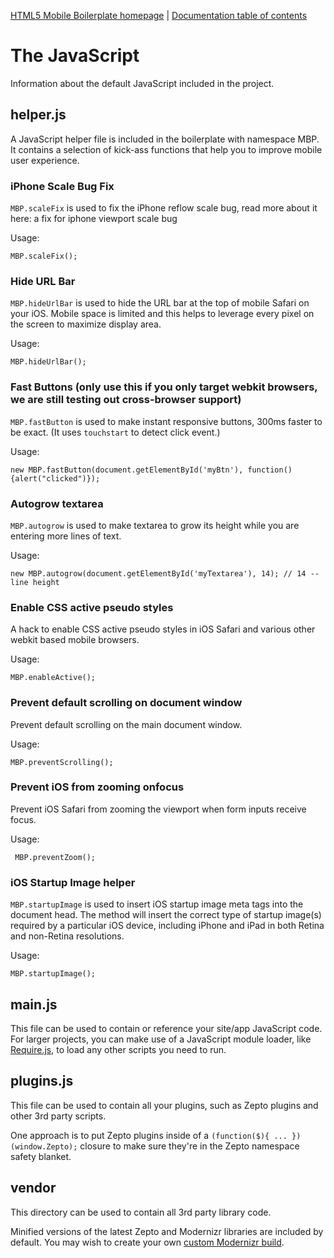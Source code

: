 [HTML5 Mobile Boilerplate homepage](http://html5boilerplate.com/mobile) | [Documentation
table of contents](README.md)

# The JavaScript

Information about the default JavaScript included in the project.

## helper.js

A JavaScript helper file is included in the boilerplate with namespace MBP. It contains a selection of kick-ass functions that help you to improve mobile user experience.

### iPhone Scale Bug Fix

`MBP.scaleFix` is used to fix the iPhone reflow scale bug, read more about it here: a fix for iphone viewport scale bug

Usage: 

```
MBP.scaleFix();
```

### Hide URL Bar

`MBP.hideUrlBar` is used to hide the URL bar at the top of mobile Safari on your iOS. Mobile space is limited and this helps to leverage every pixel on the screen to maximize display area.

Usage:

``` 
MBP.hideUrlBar();
```

### Fast Buttons (only use this if you only target webkit browsers, we are still testing out cross-browser support)

`MBP.fastButton` is used to make instant responsive buttons, 300ms faster to be exact. (It uses `touchstart` to detect click event.) 

Usage:

```
new MBP.fastButton(document.getElementById('myBtn'), function() {alert("clicked")});
```

### Autogrow textarea

`MBP.autogrow` is used to make textarea to grow its height while you are entering more lines of text.

Usage:

``` 
new MBP.autogrow(document.getElementById('myTextarea'), 14); // 14 -- line height
```

### Enable CSS active pseudo styles

A hack to enable CSS active pseudo styles in iOS Safari and various other webkit based mobile browsers.

Usage:

```
MBP.enableActive();
```

### Prevent default scrolling on document window

Prevent default scrolling on the main document window.

Usage:

```
MBP.preventScrolling();
```

### Prevent iOS from zooming onfocus

Prevent iOS Safari from zooming the viewport when form inputs receive focus.

Usage:

```
 MBP.preventZoom();
```

### iOS Startup Image helper

`MBP.startupImage` is used to insert iOS startup image meta tags into the document head. The method will insert the correct type of startup image(s) required by a particular iOS device, including iPhone and iPad in both Retina and non-Retina resolutions.

Usage:

```
MBP.startupImage();
```

## main.js

This file can be used to contain or reference your site/app JavaScript code.
For larger projects, you can make use of a JavaScript module loader, like
[Require.js](http://requirejs.org/), to load any other scripts you need to
run.

## plugins.js

This file can be used to contain all your plugins, such as Zepto plugins and other 3rd party scripts.

One approach is to put Zepto plugins inside of a `(function($){ ... })(window.Zepto);` closure to make sure they're in the Zepto namespace safety blanket.

## vendor

This directory can be used to contain all 3rd party library code.

Minified versions of the latest Zepto and Modernizr libraries are included by
default. You may wish to create your own [custom Modernizr
build](http://www.modernizr.com/download/).
